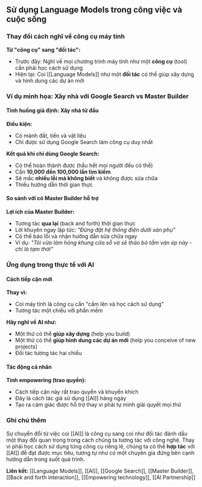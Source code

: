 ## Sử dụng Language Models trong công việc và cuộc sống

### Thay đổi cách nghĩ về công cụ máy tính

**Từ "công cụ" sang "đối tác":**

- Trước đây: Nghĩ về mọi chương trình máy tính như một **công cụ** (tool) cần phải học cách sử dụng
- Hiện tại: Coi [[Language Models]] như một **đối tác** có thể giúp xây dựng và hình dung các dự án mới


### Ví dụ minh họa: Xây nhà với Google Search vs Master Builder

#### Tình huống giả định: Xây nhà từ đầu

**Điều kiện:**

- Có mảnh đất, tiền và vật liệu
- Chỉ được sử dụng Google Search làm công cụ duy nhất

**Kết quả khi chỉ dùng Google Search:**

- Có thể hoàn thành được (hầu hết mọi người đều có thể)
- Cần **10,000 đến 100,000 lần tìm kiếm**
- Sẽ mắc **nhiều lỗi mà không biết** và không được sửa chữa
- Thiếu hướng dẫn thời gian thực


#### So sánh với có Master Builder hỗ trợ

**Lợi ích của Master Builder:**

- Tương tác **qua lại** (back and forth) thời gian thực
- Lời khuyên ngay lập tức: *"Đừng đặt hệ thống điện dưới sàn phụ"*
- Có thể báo lỗi và nhận hướng dẫn sửa chữa ngay
- Ví dụ: *"Tôi vừa làm hỏng khung cửa sổ và sẽ tháo bỏ tấm ván ép này - chỉ là tạm thời"*


### Ứng dụng trong thực tế với AI

#### Cách tiếp cận mới

**Thay vì:**

- Coi máy tính là công cụ cần "cầm lên và học cách sử dụng"
- Tương tác một chiều với phần mềm

**Hãy nghĩ về AI như:**

- Một thứ có thể **giúp xây dựng** (help you build)
- Một thứ có thể **giúp hình dung các dự án mới** (help you conceive of new projects)
- Đối tác tương tác hai chiều


#### Tác động cá nhân

**Tính empowering (trao quyền):**

- Cách tiếp cận này rất trao quyền và khuyến khích
- Đây là cách tác giả sử dụng [[AI]] hàng ngày
- Tạo ra cảm giác được hỗ trợ thay vì phải tự mình giải quyết mọi thứ


### Ghi chú thêm

Sự chuyển đổi từ việc coi [[AI]] là công cụ sang coi như đối tác đánh dấu một thay đổi quan trọng trong cách chúng ta tương tác với công nghệ. Thay vì phải học cách sử dụng từng công cụ riêng lẻ, chúng ta có thể **hợp tác** với [[AI]] để đạt được mục tiêu, tương tự như có một chuyên gia đứng bên cạnh hướng dẫn trong suốt quá trình.

**Liên kết:** [[Language Models]], [[AI]], [[Google Search]], [[Master Builder]], [[Back and forth interaction]], [[Empowering technology]], [[AI Partnership]]


